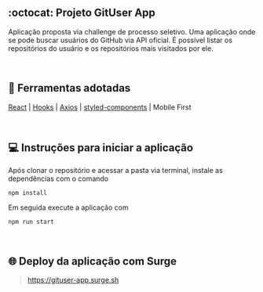 ## :octocat:  Projeto GitUser App

Aplicação proposta via challenge de processo seletivo.
Uma aplicação onde se pode buscar usuários do GitHub via API oficial.
É possível listar os repositórios do usuário e os repositórios mais visitados por ele.

<br>

## :wrench:  Ferramentas adotadas
[React](https://reactjs.org/) | [Hooks](https://pt-br.reactjs.org/docs/hooks-intro.html) | [Axios](https://github.com/axios/axios) | [styled-components](https://styled-components.com/) | Mobile First

<br>

## :computer:  Instruções para iniciar a aplicação

Após clonar o repositório e acessar a pasta via terminal, instale as dependências com o comando

```
npm install
```

Em seguida execute a aplicação com

```
npm run start
```

<br>

## :globe_with_meridians:  Deploy da aplicação com Surge

> https://gituser-app.surge.sh
